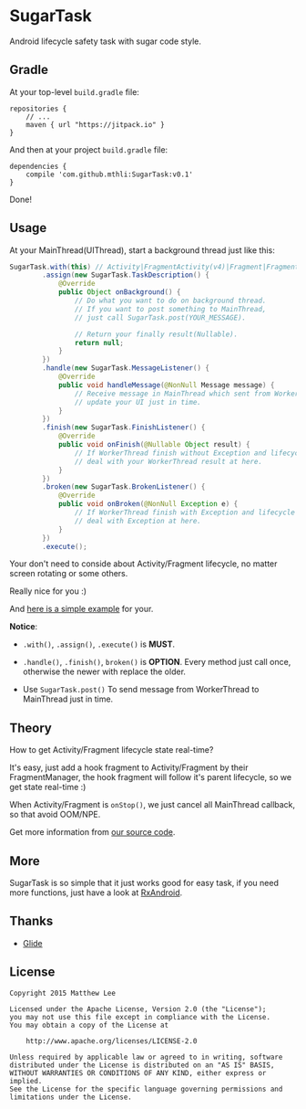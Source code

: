 SugarTask
===

Android lifecycle safety task with sugar code style.

## Gradle

At your top-level `build.gradle` file:

    repositories {
        // ...
        maven { url "https://jitpack.io" }
    }

And then at your project `build.gradle` file:

    dependencies {
        compile 'com.github.mthli:SugarTask:v0.1'
    }

Done!

## Usage

At your MainThread(UIThread), start a background thread just like this:

```java
SugarTask.with(this) // Activity|FragmentActivity(v4)|Fragment|Fragment(v4)
        .assign(new SugarTask.TaskDescription() {
            @Override
            public Object onBackground() {
                // Do what you want to do on background thread.
                // If you want to post something to MainThread,
                // just call SugarTask.post(YOUR_MESSAGE).

                // Return your finally result(Nullable).
                return null;
            }
        })
        .handle(new SugarTask.MessageListener() {
            @Override
            public void handleMessage(@NonNull Message message) {
                // Receive message in MainThread which sent from WorkerThread,
                // update your UI just in time.
            }
        })
        .finish(new SugarTask.FinishListener() {
            @Override
            public void onFinish(@Nullable Object result) {
                // If WorkerThread finish without Exception and lifecycle safety,
                // deal with your WorkerThread result at here.
            }
        })
        .broken(new SugarTask.BrokenListener() {
            @Override
            public void onBroken(@NonNull Exception e) {
                // If WorkerThread finish with Exception and lifecycle safety,
                // deal with Exception at here.
            }
        })
        .execute();
```

Your don't need to conside about Activity/Fragment lifecycle, no matter screen rotating or some others.

Really nice for you :)

And [here is a simple example](https://github.com/mthli/SugarTask/blob/master/app/src/main/java/io/github/mthli/sugartaskdemo/MainFragment.java "SugarTaskDemo.MainFragment") for your.

__Notice__:

 - `.with()`, `.assign()`, `.execute()` is __MUST__.

 - `.handle()`, `.finish()`, `broken()` is __OPTION__. Every method just call once, otherwise the newer with replace the older.

 - Use `SugarTask.post()` To send message from WorkerThread to MainThread just in time.

## Theory

How to get Activity/Fragment lifecycle state real-time?

It's easy, just add a hook fragment to Activity/Fragment by their FragmentManager, the hook fragment will follow it's parent lifecycle, so we get state real-time :)

When Activity/Fragment is `onStop()`, we just cancel all MainThread callback, so that avoid OOM/NPE.

Get more information from [our source code](https://github.com/mthli/SugarTask/blob/master/lib/src/main/java/io/github/mthli/sugartask/SugarTask.java "SugarTask.java").

## More

SugarTask is so simple that it just works good for easy task, if you need more functions, just have a look at [RxAndroid](https://github.com/ReactiveX/RxAndroid "RxAndroid").

## Thanks

 - [Glide](https://github.com/bumptech/glide "Glide")

## License

    Copyright 2015 Matthew Lee

    Licensed under the Apache License, Version 2.0 (the "License");
    you may not use this file except in compliance with the License.
    You may obtain a copy of the License at

        http://www.apache.org/licenses/LICENSE-2.0

    Unless required by applicable law or agreed to in writing, software
    distributed under the License is distributed on an "AS IS" BASIS,
    WITHOUT WARRANTIES OR CONDITIONS OF ANY KIND, either express or implied.
    See the License for the specific language governing permissions and
    limitations under the License.
